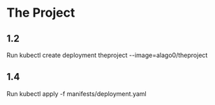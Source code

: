 # The Project

## 1.2
Run kubectl create deployment theproject --image=alago0/theproject

## 1.4
Run kubectl apply -f manifests/deployment.yaml
